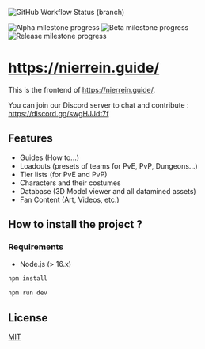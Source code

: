 ![GitHub Workflow Status (branch)](https://img.shields.io/github/workflow/status/NieR-Rein-Guide/nierrein.guide/Sanity%20Checks/main?label=lint&style=flat-square)

<p>
  <img src="https://img.shields.io/github/milestones/progress-percent/NieR-Rein-Guide/nierrein.guide/1?label=alpha%20progress&style=flat-square" alt="Alpha milestone progress">
  <img src="https://img.shields.io/github/milestones/progress-percent/NieR-Rein-Guide/nierrein.guide/2?label=Beta%20progress&style=flat-square" alt="Beta milestone progress">
  <img src="https://img.shields.io/github/milestones/progress-percent/NieR-Rein-Guide/nierrein.guide/3?label=Beta%20progress&style=flat-square" alt="Release milestone progress">
</p>

# https://nierrein.guide/

This is the frontend of https://nierrein.guide/.

You can join our Discord server to chat and contribute : https://discord.gg/swgHJJdt7f

## Features

- Guides (How to...)
- Loadouts (presets of teams for PvE, PvP, Dungeons...)
- Tier lists (for PvE and PvP)
- Characters and their costumes
- Database (3D Model viewer and all datamined assets)
- Fan Content (Art, Videos, etc.)

## How to install the project ?

### Requirements

- Node.js (> 16.x)

```bash
npm install
```

```bash
npm run dev
```

## License

[MIT](./LICENSE)
